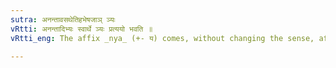 ```yaml
---
sutra: अनन्तावसथेतिहभेषजाञ् ञ्यः
vRtti: अनन्तादिभ्यः स्वार्थे ञ्यः प्रत्ययो भवति ॥
vRtti_eng: The affix _nya_ (+- य) comes, without changing the sense, after the words _ananta_, _avasatha_, _itiha_ and _bheshaja_.

---
```

